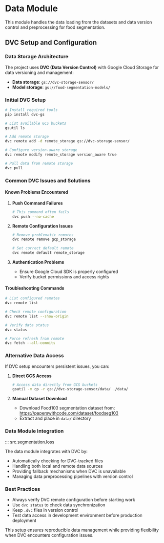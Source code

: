 # Data Module

This module handles the data loading from the datasets and data version control and preprocessing for food segmentation.

## DVC Setup and Configuration

### Data Storage Architecture

The project uses **DVC (Data Version Control)** with Google Cloud Storage for data versioning and management:

- **Data storage**: `gs://dvc-storage-sensor/`
- **Model storage**: `gs://food-segmentation-models/`

### Initial DVC Setup

```bash
# Install required tools
pip install dvc-gs

# List available GCS buckets
gsutil ls

# Add remote storage
dvc remote add -d remote_storage gs://dvc-storage-sensor/

# Configure version-aware storage
dvc remote modify remote_storage version_aware true

# Pull data from remote storage
dvc pull
```

### Common DVC Issues and Solutions

#### Known Problems Encountered

1. **Push Command Failures**
   ```bash
   # This command often fails
   dvc push --no-cache
   ```

2. **Remote Configuration Issues**
   ```bash
   # Remove problematic remotes
   dvc remote remove gcp_storage

   # Set correct default remote
   dvc remote default remote_storage
   ```

3. **Authentication Problems**
   - Ensure Google Cloud SDK is properly configured
   - Verify bucket permissions and access rights

#### Troubleshooting Commands

```bash
# List configured remotes
dvc remote list

# Check remote configuration
dvc remote list --show-origin

# Verify data status
dvc status

# Force refresh from remote
dvc fetch --all-commits
```

### Alternative Data Access

If DVC setup encounters persistent issues, you can:

1. **Direct GCS Access**
   ```bash
   # Access data directly from GCS buckets
   gsutil -m cp -r gs://dvc-storage-sensor/data/ ./data/
   ```

2. **Manual Dataset Download**
   - Download Food103 segmentation dataset from: https://paperswithcode.com/dataset/foodseg103
   - Extract and place in `data/` directory

### Data Module Integration


::: src.segmentation.loss

The data module integrates with DVC by:
- Automatically checking for DVC-tracked files
- Handling both local and remote data sources
- Providing fallback mechanisms when DVC is unavailable
- Managing data preprocessing pipelines with version control

### Best Practices

- Always verify DVC remote configuration before starting work
- Use `dvc status` to check data synchronization
- Keep `.dvc` files in version control
- Test data access in development environment before production deployment

This setup ensures reproducible data management while providing flexibility when DVC encounters configuration issues.
